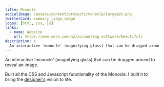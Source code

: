 ```yaml
---
title: Monocle
socialImage: /assets/content/projects/monocle/large@2x.png
twitterCard: summary_large_image
logos: [html, css, js]
links:
  - name: Website
    url: https://www.xero.com/nz/accounting-software/beautiful/
description: >
  An interactive 'monocle' (magnifying glass) that can be dragged around to reveal an image.
---
```


An interactive 'monocle' (magnifying glass) that can be dragged around to reveal an image.

Built all the CSS and Javascript functionality of the Monocle. I built it to bring the [designer's][arlen] vision to life.

[arlen]: https://www.arlenmccluskey.com/
